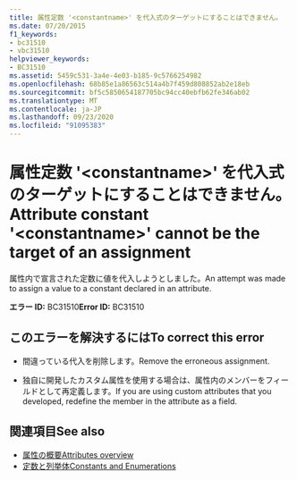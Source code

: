```yaml
---
title: 属性定数 '<constantname>' を代入式のターゲットにすることはできません。
ms.date: 07/20/2015
f1_keywords:
- bc31510
- vbc31510
helpviewer_keywords:
- BC31510
ms.assetid: 5459c531-3a4e-4e03-b185-9c5766254982
ms.openlocfilehash: 68b85e1a86563c514a4b7f459d808852ab2e18eb
ms.sourcegitcommit: bf5c5850654187705bc94cc40ebfb62fe346ab02
ms.translationtype: MT
ms.contentlocale: ja-JP
ms.lasthandoff: 09/23/2020
ms.locfileid: "91095383"
---
```

# <a name="attribute-constant-constantname-cannot-be-the-target-of-an-assignment"></a><span data-ttu-id="ab49f-102">属性定数 '\<constantname>' を代入式のターゲットにすることはできません。</span><span class="sxs-lookup"><span data-stu-id="ab49f-102">Attribute constant '\<constantname>' cannot be the target of an assignment</span></span>

<span data-ttu-id="ab49f-103">属性内で宣言された定数に値を代入しようとしました。</span><span class="sxs-lookup"><span data-stu-id="ab49f-103">An attempt was made to assign a value to a constant declared in an attribute.</span></span>  
  
 <span data-ttu-id="ab49f-104">**エラー ID:** BC31510</span><span class="sxs-lookup"><span data-stu-id="ab49f-104">**Error ID:** BC31510</span></span>  
  
## <a name="to-correct-this-error"></a><span data-ttu-id="ab49f-105">このエラーを解決するには</span><span class="sxs-lookup"><span data-stu-id="ab49f-105">To correct this error</span></span>  
  
- <span data-ttu-id="ab49f-106">間違っている代入を削除します。</span><span class="sxs-lookup"><span data-stu-id="ab49f-106">Remove the erroneous assignment.</span></span>  
  
- <span data-ttu-id="ab49f-107">独自に開発したカスタム属性を使用する場合は、属性内のメンバーをフィールドとして再定義します。</span><span class="sxs-lookup"><span data-stu-id="ab49f-107">If you are using custom attributes that you developed, redefine the member in the attribute as a field.</span></span>  
  
## <a name="see-also"></a><span data-ttu-id="ab49f-108">関連項目</span><span class="sxs-lookup"><span data-stu-id="ab49f-108">See also</span></span>

- [<span data-ttu-id="ab49f-109">属性の概要</span><span class="sxs-lookup"><span data-stu-id="ab49f-109">Attributes overview</span></span>](../programming-guide/concepts/attributes/index.md)
- [<span data-ttu-id="ab49f-110">定数と列挙体</span><span class="sxs-lookup"><span data-stu-id="ab49f-110">Constants and Enumerations</span></span>](../language-reference/constants-and-enumerations.md)
